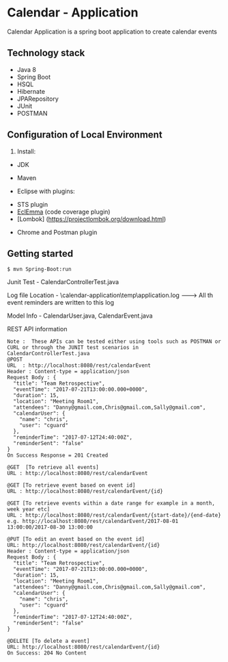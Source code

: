 # Calendar - Application

Calendar Application is a spring boot application to create calendar events

## Technology stack

* Java 8
* Spring Boot
* HSQL
* Hibernate
* JPARepository
* JUnit
* POSTMAN


## Configuration of Local Environment

1. Install:
* JDK
* Maven




* Eclipse with plugins:
- STS plugin
- [EclEmma](http://www.eclemma.org/installation.html) (code coverage plugin)
- [Lombok] (https://projectlombok.org/download.html)
* Chrome and Postman plugin


## Getting started
```
$ mvn Spring-Boot:run
```

Junit Test - CalendarControllerTest.java

Log file Location  - \calendar-application\temp\application.log  ---> All th event reminders are written to this log

Model Info - CalendarUser.java, CalendarEvent.java

REST API information
```````````````````````
Note :  These APIs can be tested either using tools such as POSTMAN or CURL or through the JUNIT test scenarios in CalendarControllerTest.java
@POST
URL  : http://localhost:8080/rest/calendarEvent
Header : Content-type = application/json
Request Body : {
  "title": "Team Retrospective",
  "eventTime": "2017-07-21T13:00:00.000+0000",
  "duration": 15,
  "location": "Meeting Room1",
  "attendees": "Danny@gmail.com,Chris@gmail.com,Sally@gmail.com",
  "calendarUser": {
    "name": "chris",
    "user": "cguard"
  },
  "reminderTime": "2017-07-12T24:40:00Z",
  "reminderSent": "false"
}
On Success Response = 201 Created

@GET  [To retrieve all events]
URL : http://localhost:8080/rest/calendarEvent

@GET [To retrieve event based on event id]
URL : http://localhost:8080/rest/calendarEvent/{id}

@GET [To retrieve events within a date range for example in a month, week year etc]
URL : http://localhost:8080/rest/calendarEvent/{start-date}/{end-date} 
e.g. http://localhost:8080/rest/calendarEvent/2017-08-01 13:00:00/2017-08-30 13:00:00

@PUT [To edit an event based on the event id]
URL: http://localhost:8080/rest/calendarEvent/{id}
Header : Content-type = application/json
Request Body : {
  "title": "Team Retrospective",
  "eventTime": "2017-07-21T13:00:00.000+0000",
  "duration": 15,
  "location": "Meeting Room1",
  "attendees": "Danny@gmail.com,Chris@gmail.com,Sally@gmail.com",
  "calendarUser": {
    "name": "chris",
    "user": "cguard"
  },
  "reminderTime": "2017-07-12T24:40:00Z",
  "reminderSent": "false"
}

@DELETE [To delete a event]
URL: http://localhost:8080/rest/calendarEvent/{id}
On Success: 204 No Content